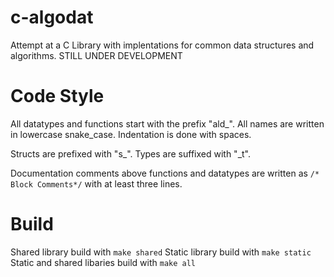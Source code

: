 # c-algodat
Attempt at a C Library with implentations for common data structures and algorithms. STILL UNDER DEVELOPMENT


# Code Style

All datatypes and functions start with the prefix "ald_".
All names are written in lowercase snake_case.
Indentation is done with spaces.

Structs are prefixed with "s_".
Types are suffixed with "_t".


Documentation comments above functions and datatypes are written as ```/* Block Comments*/``` with at least three lines.

# Build
Shared library build with ```make shared```
Static library build with ```make static```
Static and shared libaries build with ```make all```



